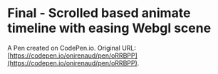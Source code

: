 # Final - Scrolled based animate timeline with easing Webgl scene

A Pen created on CodePen.io. Original URL: [https://codepen.io/onirenaud/pen/oRRBPP](https://codepen.io/onirenaud/pen/oRRBPP).


